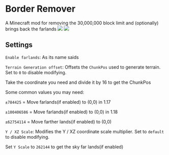 # Border Remover
A Minecraft mod for removing the 30,000,000 block limit and (optionally) brings back the farlands
[![](https://i.imgur.com/mmvsbdF.png)](https://www.curseforge.com/minecraft/mc-mods/cloth-config)
![](https://z3.ax1x.com/2021/07/12/WFFqRx.png)

## Settings
`Enable farlands`: As its name saids

`Terrain Generation offset`: Offsets the `ChunkPos` used to generate terrain. Set to `0` to disable modifying.

Take the coordinate you need and divide it by 16 to get the ChunkPos

Some common values you may need:

`±784425` = Move farlands(if enabled) to (0,0) in 1.17

`±100406586` = Move farlands(if enabled) to (0,0) in 1.18

`±62754114` = Move farther lands(if enabled) to (0,0)

`Y / XZ Scale`: Modifies the Y / XZ coordinate scale multiplier. Set to `default` to disable modifying.

Set `Y Scale` to `262144` to get the sky far lands(if enabled)
